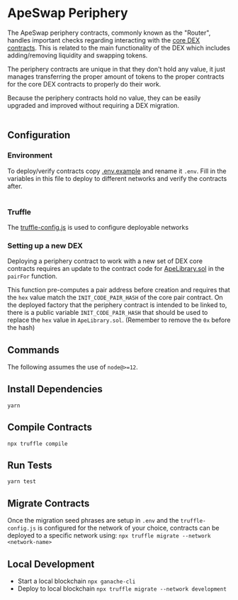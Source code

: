# ApeSwap Periphery

The ApeSwap periphery contracts, commonly known as the "Router", handles important checks regarding interacting with the [core DEX contracts](https://github.com/ApeSwapFinance/apeswap-swap-core). This is related to the main functionality of the DEX which includes adding/removing liquidity and swapping tokens.   

The periphery contracts are unique in that they don't hold any value, it just manages transferring the proper amount of tokens to the proper contracts for the core DEX contracts to properly do their work.   

Because the periphery contracts hold no value, they can be easily upgraded and improved without requiring a DEX migration.   
<br>
## Configuration

### Environment
To deploy/verify contracts copy [.env.example](./.env.example) and rename it `.env`. Fill in the variables in this file to deploy to different networks and verify the contracts after.  
<br>

### Truffle
The [truffle-config.js](./truffle-config.js) is used to configure deployable networks 
<br>
   
### Setting up a new DEX

Deploying a periphery contract to work with a new set of DEX core contracts requires an update to the contract code for [ApeLibrary.sol](./contracts/libraries/ApeLibrary.sol) in the `pairFor` function. 

This function pre-computes a pair address before creation and requires that the `hex` value match the `INIT_CODE_PAIR_HASH` of the core pair contract. On the deployed factory that the periphery contract is intended to be linked to, there is a public variable `INIT_CODE_PAIR_HASH` that should be used to replace the `hex` value in `ApeLibrary.sol`. (Remember to remove the `0x` before the hash)
<br>

## Commands

The following assumes the use of `node@>=12`.
<br>

## Install Dependencies

`yarn`
<br>

## Compile Contracts

`npx truffle compile`
<br>

## Run Tests

`yarn test`
<br>

## Migrate Contracts 
Once the migration seed phrases are setup in `.env` and the `truffle-config.js` is configured for the network of your choice, contracts can be deployed to a specific network using: `npx truffle migrate --network <network-name>`
<br>

## Local Development 
- Start a local blockchain `npx ganache-cli` 
- Deploy to local blockchain `npx truffle migrate --network development` 
<br>
